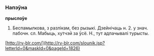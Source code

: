 ### Напэўна
**прыслоўе**

1. Беспамылкова, з разлікам, без рызыкі. Дзейнічаць н. 2. у знач. пабочн. сл. Мабыць, хутчэй за ўсё. Н., тут адпачывалі турысты.

<a rel="author">[http://rv-blr.com/](http://rv-blr.com/slounik.jsp?letterId=0&maskId=0&pageId=1826)</a>
